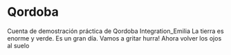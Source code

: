 # Qordoba
Cuenta de demostración práctica de Qordoba Integration_Emilia
La tierra es enorme y verde. Es un gran día.
Vamos a gritar hurra!
Ahora volver los ojos al suelo